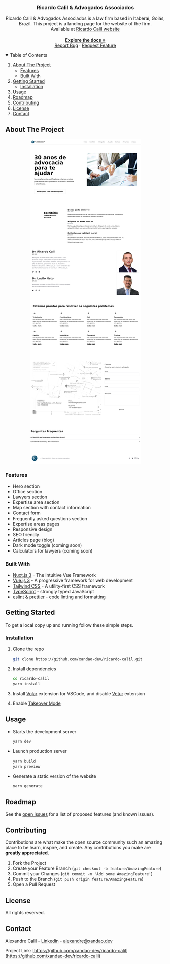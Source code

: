<br />
<p align="center">
  <h3 align="center">Ricardo Calil & Advogados Associados</h3>

  <p align="center">
	Ricardo Calil & Advogados Associados is a law firm based in Itaberaí, Goiás, Brazil.
	This project is a landing page for the website of the firm.
	<br />
	Available at <a href="https://ricardocalil.adv.br">Ricardo Calil website</a>
  <br />
	<br />
    <a href="https://github.com/xandao-dev/ricardo-calil"><strong>Explore the docs »</strong></a>
    <br />
    <a href="https://github.com/xandao-dev/ricardo-calil/issue">Report Bug</a>
    ·
    <a href="https://github.com/xandao-dev/ricardo-calil/issues">Request Feature</a>
  </p>
</p>

<!-- TABLE OF CONTENTS -->
<details open="open">
  <summary>Table of Contents</summary>
  <ol>
    <li>
      <a href="#about-the-project">About The Project</a>
      <ul>
        <li><a href="#features">Features</a></li>
        <li><a href="#built-with">Built With</a></li>
      </ul>
    </li>
    <li>
      <a href="#getting-started">Getting Started</a>
      <ul>
        <li><a href="#installation">Installation</a></li>
      </ul>
    </li>
    <li><a href="#usage">Usage</a></li>
    <li><a href="#roadmap">Roadmap</a></li>
    <li><a href="#contributing">Contributing</a></li>
    <li><a href="#license">License</a></li>
    <li><a href="#contact">Contact</a></li>
  </ol>
</details>

## About The Project

<div align="center">
  <a href="https://github.com/xandao-dev/ricardo-calil">
    <img src="static/ricardocalil-adv-br.png" alt="Ricardo Calil Website">
  </a>
</div>

### Features

-   Hero section
-   Office section
-   Lawyers section
-   Expertise area section
-   Map section with contact information
-   Contact form
-   Frequently asked questions section
-   Expertise areas pages
-   Responsive design
-   SEO friendly
-   Articles page (blog)
-   Dark mode toggle (coming soon)
-   Calculators for lawyers (coming soon)

### Built With

-   [Nuxt.js 3](https://nuxtjs.org/) - The intuitive Vue Framework
-   [Vue.js 3](https://vuejs.org/) - A progressive framework for web development
-   [Tailwind CSS](https://tailwindcss.com/) - A utility-first CSS framework
-   [TypeScript](https://www.typescriptlang.org/) - strongly typed JavaScript
-   [eslint](https://github.com/eslint/eslint) & [prettier](https://github.com/prettier/prettier) - code linting and formatting

## Getting Started

To get a local copy up and running follow these simple steps.

### Installation

1. Clone the repo
    ```sh
    git clone https://github.com/xandao-dev/ricardo-calil.git
    ```
2. Install dependencies
    ```sh
    cd ricardo-calil
    yarn install
    ```
3. Install [Volar](https://marketplace.visualstudio.com/items?itemName=Vue.volar) extension for VSCode, and disable [Vetur](https://marketplace.visualstudio.com/items?itemName=octref.vetur) extension

4. Enable [Takeover Mode](https://vuejs.org/guide/typescript/overview.html#volar-takeover-mode)

<!-- USAGE EXAMPLES -->

## Usage

-   Starts the development server
    ```sh
    yarn dev
    ```
-   Launch production server
    ```sh
    yarn build
    yarn preview
    ```
-   Generate a static version of the website
    ```sh
    yarn generate
    ```

## Roadmap

See the [open issues](https://github.com/xandao-dev/ricardo-calil/issues) for a list of proposed features (and known issues).

## Contributing

Contributions are what make the open source community such an amazing place to be learn, inspire, and create. Any contributions you make are **greatly appreciated**.

1. Fork the Project
2. Create your Feature Branch (`git checkout -b feature/AmazingFeature`)
3. Commit your Changes (`git commit -m 'Add some AmazingFeature'`)
4. Push to the Branch (`git push origin feature/AmazingFeature`)
5. Open a Pull Request

## License

All rights reserved.

## Contact

Alexandre Calil - [Linkedin](https://www.linkedin.com/in/xandao-dev/) - [alexandre@xandao.dev](mailto:alexandre@xandao.dev)

Project Link: [https://github.com/xandao-dev/ricardo-calil](https://github.com/xandao-dev/ricardo-calil)
